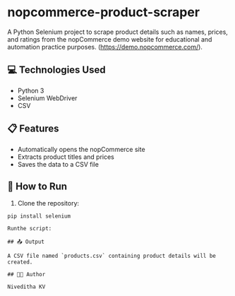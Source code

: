 # nopcommerce-product-scraper
A Python Selenium project to scrape product details such as names, prices, and ratings from the nopCommerce demo website for educational and automation practice purposes.
(https://demo.nopcommerce.com/).

## 💻 Technologies Used
- Python 3
- Selenium WebDriver
- CSV

## 📋 Features
- Automatically opens the nopCommerce site
- Extracts product titles and prices
- Saves the data to a CSV file

## 🚀 How to Run

1. Clone the repository:
```
pip install selenium
```

```
Runthe script:  
```

```
## 📤 Output

A CSV file named `products.csv` containing product details will be created.

## 👩‍💻 Author

Niveditha KV
```
